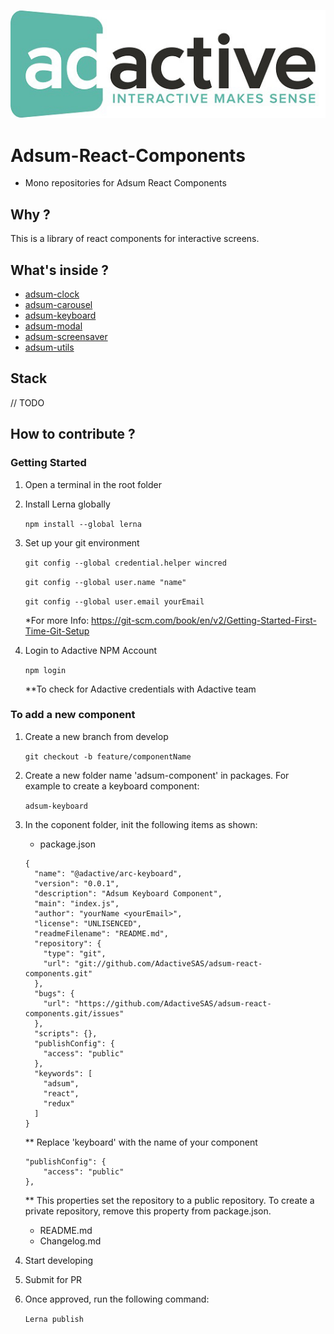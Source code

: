 <p align="center">
  <a href="http://adactive.com">
    <img alt="babel" src="./logo.jpg" width="546">
  </a>
</p>

# Adsum-React-Components
- Mono repositories for Adsum React Components

## Why ? 

This is a library of react components for interactive screens.
  
## What's inside ? 

 - [adsum-clock](https://github.com/AdactiveSAS/adsum-react-components/tree/master/packages/adsum-clock)
 - [adsum-carousel](https://github.com/AdactiveSAS/adsum-react-components/tree/master/packages/adsum-carousel)
 - [adsum-keyboard](https://github.com/AdactiveSAS/adsum-react-components/tree/master/packages/adsum-keyboard)
 - [adsum-modal](https://github.com/AdactiveSAS/adsum-react-components/tree/master/packages/adsum-modal)
 - [adsum-screensaver](https://github.com/AdactiveSAS/adsum-react-components/tree/master/packages/adsum-screensaver)
 - [adsum-utils](https://github.com/AdactiveSAS/adsum-react-components/tree/master/packages/adsum-utils)

## Stack

// TODO
  
## How to contribute ?

### Getting Started

1. Open a terminal in the root folder

2. Install Lerna globally
    
    `npm install --global lerna`    
   
3. Set up your git environment

    `git config --global credential.helper wincred`

    `git config --global user.name "name"`
    
    `git config --global user.email yourEmail`

    *For more Info: https://git-scm.com/book/en/v2/Getting-Started-First-Time-Git-Setup 

4. Login to Adactive NPM Account

    `npm login` 
    
    **To check for Adactive credentials with Adactive team
    
### To add a new component
1. Create a new branch from develop

    `git checkout -b feature/componentName`

2. Create a new folder name 'adsum-component' in packages. For example to create a keyboard component: 
    
    `adsum-keyboard`
    
3. In the coponent folder, init the following items as shown:
    
    - package.json
    ````
    {
      "name": "@adactive/arc-keyboard",
      "version": "0.0.1",
      "description": "Adsum Keyboard Component",
      "main": "index.js",
      "author": "yourName <yourEmail>",
      "license": "UNLISENCED",
      "readmeFilename": "README.md",
      "repository": {
        "type": "git",
        "url": "git://github.com/AdactiveSAS/adsum-react-components.git"
      },
      "bugs": {
        "url": "https://github.com/AdactiveSAS/adsum-react-components.git/issues"
      },
      "scripts": {},
      "publishConfig": {
        "access": "public"
      },
      "keywords": [
        "adsum",
        "react",
        "redux"
      ]
    } 
    ````
    ** Replace 'keyboard' with the name of your component<br/>
    
    ````
    "publishConfig": {
        "access": "public"
    },
    ````
    ** This properties set the repository to a public repository. To create a private repository, remove this property from package.json.
    
    - README.md
    - Changelog.md
    
4. Start developing
5. Submit for PR
6. Once approved, run the following command:

    `Lerna publish`

